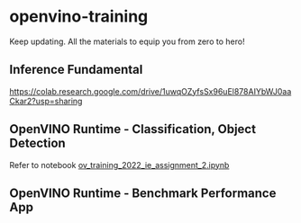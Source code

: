 # openvino-training
Keep updating. All the materials to equip you from zero to hero!

## Inference Fundamental

https://colab.research.google.com/drive/1uwqOZyfsSx96uEl878AIYbWJ0aaCkar2?usp=sharing

## OpenVINO Runtime - Classification, Object Detection

Refer to notebook [ov_training_2022_ie_assignment_2.ipynb](https://github.com/jonathanyeh0723/openvino-training/blob/main/ov_training_2022_ie_assignment_2.ipynb)

## OpenVINO Runtime - Benchmark Performance App

